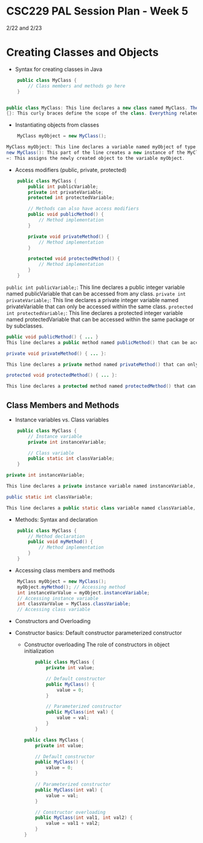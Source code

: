# CSC229 PAL Session Plan - Week 5

2/22 and 2/23

# Creating Classes and Objects

- Syntax for creating classes in Java

```java
    public class MyClass {
        // Class members and methods go here
    }


public class MyClass: This line declares a new class named MyClass. The public keyword indicates that the class is accessible from other classes.
{}: This curly braces define the scope of the class. Everything related to the class, including its members and methods, is contained within these braces.
```

- Instantiating objects from classes

```java
    MyClass myObject = new MyClass();

MyClass myObject: This line declares a variable named myObject of type MyClass, which is a class we've defined earlier.
new MyClass(): This part of the line creates a new instance of the MyClass class using the new keyword. It calls the class constructor to initialize the object.
=: This assigns the newly created object to the variable myObject.
```

- Access modifiers (public, private, protected)

```java
    public class MyClass {
        public int publicVariable;
        private int privateVariable;
        protected int protectedVariable;

        // Methods can also have access modifiers
        public void publicMethod() {
            // Method implementation
        }

        private void privateMethod() {
            // Method implementation
        }

        protected void protectedMethod() {
            // Method implementation
        }
    }
```

`public int publicVariable;`: This line declares a public integer variable named publicVariable that can be accessed from any class.
`private int privateVariable;`: This line declares a private integer variable named privateVariable that can only be accessed within the same class.
`protected int protectedVariable;`: This line declares a protected integer variable named protectedVariable that can be accessed within the same package or by subclasses.

```java
public void publicMethod() { ... }
This line declares a public method named publicMethod() that can be accessed from any class.

private void privateMethod() { ... }:

This line declares a private method named privateMethod() that can only be accessed within the same class.

protected void protectedMethod() { ... }:

This line declares a protected method named protectedMethod() that can be accessed within the same package or by subclasses.
```

## Class Members and Methods

- Instance variables vs. Class variables

```java
    public class MyClass {
        // Instance variable
        private int instanceVariable;

        // Class variable
        public static int classVariable;
    }

private int instanceVariable;

This line declares a private instance variable named instanceVariable, which is specific to each instance of the class.

public static int classVariable;

This line declares a public static class variable named classVariable, which is shared among all instances of the class.
```

- Methods: Syntax and declaration

```java
    public class MyClass {
        // Method declaration
        public void myMethod() {
            // Method implementation
        }
    }
```

- Accessing class members and methods

```java
    MyClass myObject = new MyClass();
    myObject.myMethod(); // Accessing method
    int instanceVarValue = myObject.instanceVariable;
    // Accessing instance variable
    int classVarValue = MyClass.classVariable;
    // Accessing class variable
```

- Constructors and Overloading
- Constructor basics: Default constructor parameterized constructor

  - Constructor overloading
    The role of constructors in object initialization

    ```java
        public class MyClass {
            private int value;

            // Default constructor
            public MyClass() {
                value = 0;
            }

            // Parameterized constructor
            public MyClass(int val) {
                value = val;
            }
        }
    ```

    ```java
    public class MyClass {
        private int value;

        // Default constructor
        public MyClass() {
            value = 0;
        }

        // Parameterized constructor
        public MyClass(int val) {
            value = val;
        }

        // Constructor overloading
        public MyClass(int val1, int val2) {
            value = val1 + val2;
        }
    }
    ```
